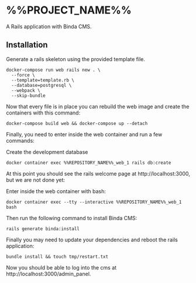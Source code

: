 # %%PROJECT_NAME%%

A Rails application with Binda CMS.

## Installation

Generate a rails skeleton using the provided template file.

```
docker-compose run web rails new . \
  --force \
  --template=template.rb \
  --database=postgresql \
  --webpack \
  --skip-bundle
```

Now that every file is in place you can rebuild the web image and create the containers
with this command:

```
docker-compose build web && docker-compose up --detach
```

Finally, you need to enter inside the web container and run a few commands:

Create the development database

```
docker container exec %%REPOSITORY_NAME%%_web_1 rails db:create
```

At this point you should see the rails welcome page at http://localhost:3000, but we are not done yet:

Enter inside the web container with bash:

```
docker container exec --tty --interactive %%REPOSITORY_NAME%%_web_1 bash
```

Then run the following command to install Binda CMS:

```
rails generate binda:install
```

Finally you may need to update your dependencies and reboot the rails application:

```
bundle install && touch tmp/restart.txt
```

Now you should be able to log into the cms at http://localhost:3000/admin_panel.
